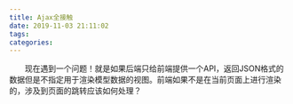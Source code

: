 ```yaml
---
title: Ajax全接触
date: 2019-11-03 21:11:02
tags:
categories:
---
```


&emsp;&emsp;现在遇到一个问题！就是如果后端只给前端提供一个API，返回JSON格式的数据但是不指定用于渲染模型数据的视图。前端如果不是在当前页面上进行渲染的，涉及到页面的跳转应该如何处理？


